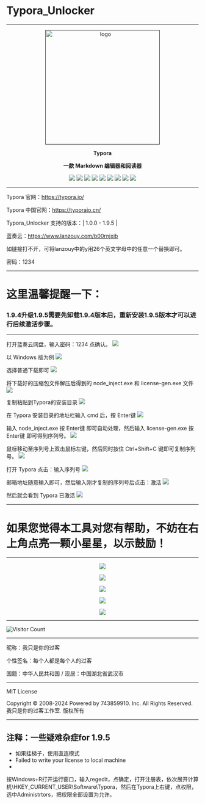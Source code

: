 # Typora_Unlocker

---

<p align="center"><a href=""><img src="https://typoraio.cn/img/favicon-128.png" alt="logo" width="300" /></a></p>
<p align="center"><b>Typora</b></p>
<p align="center"><b>一款 Markdown 编辑器和阅读器</b></p>
<p align="center">
<a href="https://github.com/743859910/Typora_Unlocker/stars"><img src="https://img.shields.io/github/stars/743859910/Typora_Unlocker?color=yellow"></a>
<a href="https://github.com/743859910/Typora_Unlocker/forks"><img src="https://img.shields.io/github/forks/743859910/Typora_Unlocker?color=Yellow"></a>
<a href="https://github.com/743859910/Typora_Unlocker/issues"><img src="https://img.shields.io/github/issues/743859910/Typora_Unlocker?color=Yellow"></a>
<a href="https://github.com/743859910/Typora_Unlocker/languages/code-size"><img src="https://img.shields.io/github/languages/code-size/743859910/Typora_Unlocker?color=Yellow"></a>
<a href="https://github.com/743859910/Typora_Unlocker/license"><img src="https://img.shields.io/github/license/743859910/Typora_Unlocker?color=Yellow"></a>
<a href="https://github.com/743859910/Typora_Unlocker/releases"><img src="https://img.shields.io/github/release/743859910/Typora_Unlocker?color=Yellow"></a>
<a href="https://github.com/743859910/Typora_Unlocker/discussions"><img src="https://img.shields.io/github/discussions/743859910/Typora_Unlocker?color=Yellow"></a>
<a href="https://github.com/743859910/Typora_Unlocker/watchers"><img src="https://img.shields.io/github/watchers/743859910/Typora_Unlocker?color=Yellow"></a>
<a href="https://github.com/743859910/followers"><img src="https://img.shields.io/github/followers/743859910?color=Yellow"></a><br>
</p>

---

Typora 官网：https://typora.io/

Typora 中国官网：https://typoraio.cn/

Typora_Unlocker 支持的版本：| 1.0.0 - 1.9.5 | 

蓝奏云：https://www.lanzouy.com/b00rnjxib

如链接打不开，可将lanzouy中的y用26个英文字母中的任意一个替换即可。

密码：1234

---

# 这里温馨提醒一下：

### 1.9.4升级1.9.5需要先卸载1.9.4版本后，重新安装1.9.5版本才可以进行后续激活步骤。

---

打开蓝奏云网盘，输入密码：1234 点确认。
![](https://raw.gitmirror.com/743859910/Typora_Unlocker/master/img/Typora_0.webp)

以 Windows 版为例
![](https://raw.gitmirror.com/743859910/Typora_Unlocker/master/img/Typora_1.webp)

选择普通下载即可
![](https://raw.gitmirror.com/743859910/Typora_Unlocker/master/img/Typora_2.webp)

将下载好的压缩包文件解压后得到的 node_inject.exe 和 license-gen.exe 文件
![](https://raw.gitmirror.com/743859910/Typora_Unlocker/master/img/Typora_3.webp)

复制粘贴到Typora的安装目录
![](https://raw.gitmirror.com/743859910/Typora_Unlocker/master/img/Typora_4.webp)

在 Typora 安装目录的地址栏输入 cmd 后，按 Enter键
![](https://raw.gitmirror.com/743859910/Typora_Unlocker/master/img/Typora_5.webp)

输入 node_inject.exe 按 Enter键 即可自动处理，然后输入 license-gen.exe 按 Enter键 即可得到序列号。
![](https://raw.gitmirror.com/743859910/Typora_Unlocker/master/img/Typora_6.webp)

鼠标移动至序列号上双击鼠标左键，然后同时按住 Ctrl+Shift+C 键即可复制序列号。
![](https://raw.gitmirror.com/743859910/Typora_Unlocker/master/img/Typora_7.webp)

打开 Typora 点击：输入序列号
![](https://raw.gitmirror.com/743859910/Typora_Unlocker/master/img/Typora_8.webp)

邮箱地址随意输入即可，然后输入刚才复制的序列号后点击：激活
![](https://raw.gitmirror.com/743859910/Typora_Unlocker/master/img/Typora_9.webp)

然后就会看到 Typora 已激活
![](https://raw.gitmirror.com/743859910/Typora_Unlocker/master/img/Typora_10.webp)

---

# 如果您觉得本工具对您有帮助，不妨在右上角点亮一颗小星星，以示鼓励！

---

<p align="center">
  <img src="https://raw.gitmirror.com/743859910/Typora_Unlocker/master/img/1.webp">
</p>

<p align="center">
  <img src="https://raw.gitmirror.com/743859910/Typora_Unlocker/master/img/2.webp">
</p>

<p align="center">
  <img src="https://raw.gitmirror.com/743859910/Typora_Unlocker/master/img/3.webp">
</p>

<p align="center">
  <img src="https://raw.gitmirror.com/743859910/Typora_Unlocker/master/img/4.webp">
</p>

<p align="center">
  <img src="https://raw.gitmirror.com/743859910/Typora_Unlocker/master/img/5.webp">
</p>

---

![Visitor Count](https://profile-counter.glitch.me/{Typora_Unlocker}/count.svg)

---

昵称：我只是你的过客

个性签名：每个人都是每个人的过客

国籍：中华人民共和国 / 现居：中国湖北省武汉市

---

MIT License

Copyright © 2008-2024 Powered by 743859910. Inc. All Rights Reserved. 我只是你的过客工作室. 版权所有

---
## 注释：一些疑难杂症for 1.9.5

- 如果挂梯子，使用直连模式
- Failed to write your license to local machine
- 
按Windows+R打开运行窗口，输入regedit，点确定，打开注册表，依次展开计算机\HKEY_CURRENT_USER\Software\Typora，然后在Typora上右键，点权限，选中Administrtors，把权限全部设置为允许。
